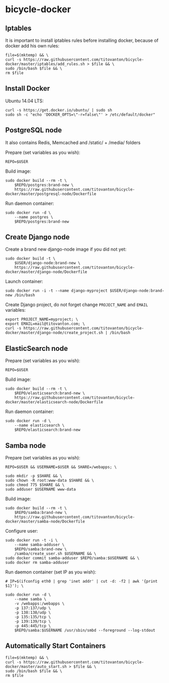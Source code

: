 # bicycle-docker

## Iptables

It is important to install iptables rules before installing docker, because of docker add his own rules:

    file=$(mktemp) && \
    curl -s https://raw.githubusercontent.com/titovanton/bicycle-docker/master/iptables/add_rules.sh > $file && \
    sudo /bin/bash $file && \
    rm $file

## Install Docker

Ubuntu 14.04 LTS:

    curl -s https://get.docker.io/ubuntu/ | sudo sh
    sudo sh -c "echo 'DOCKER_OPTS=\"-r=false\"' > /etc/default/docker"

## PostgreSQL node

It also contains Redis, Memcached and /static/ + /media/ folders

Prepare (set variables as you wish):

    REPO=$USER

Build image:

    sudo docker build --rm -t \
        $REPO/postgres:brand-new \
        https://raw.githubusercontent.com/titovanton/bicycle-docker/master/postgresql-node/Dockerfile

Run daemon container:

    sudo docker run -d \
        --name postgres \
        $REPO/postgres:brand-new

## Create Django node

Create a brand new django-node image if you did not yet:

    sudo docker build -t \
        $USER/django-node:brand-new \
        https://raw.githubusercontent.com/titovanton/bicycle-docker/master/django-node/Dockerfile

Launch container:

    sudo docker run -i -t --name django-myproject $USER/django-node:brand-new /bin/bash

Create Django project, do not forget change `PROJECT_NAME` and `EMAIL` variables:

    export PROJECT_NAME=myproject; \
    export EMAIL=mail@titovanton.com; \
    curl -s https://raw.githubusercontent.com/titovanton/bicycle-docker/master/django-node/create_project.sh | /bin/bash

## ElasticSearch node

Prepare (set variables as you wish):

    REPO=$USER

Build image:

    sudo docker build --rm -t \
        $REPO/elasticsearch:brand-new \
        https://raw.githubusercontent.com/titovanton/bicycle-docker/master/elasticsearch-node/Dockerfile

Run daemon container:

    sudo docker run -d \
        --name elasticsearch \
        $REPO/elasticsearch:brand-new

## Samba node

Prepare (set variables as you wish):

    REPO=$USER && USERNAME=$USER && SHARE=/webapps; \

    sudo mkdir -p $SHARE && \
    sudo chown -R root:www-data $SHARE && \
    sudo chmod 775 $SHARE && \
    sudo adduser $USERNAME www-data

Build image:

    sudo docker build --rm -t \
        $REPO/samba:brand-new \
        https://raw.githubusercontent.com/titovanton/bicycle-docker/master/samba-node/Dockerfile

Configure user:

    sudo docker run -t -i \
        --name samba-adduser \
        $REPO/samba:brand-new \
        /samba/create_user.sh $USERNAME && \
    sudo docker commit samba-adduser $REPO/samba:$USERNAME && \
    sudo docker rm samba-adduser

Run daemon container (set IP as you wish):

    # IP=$(ifconfig eth0 | grep 'inet addr' | cut -d: -f2 | awk '{print $1}'); \

    sudo docker run -d \
        --name samba \
        -v /webapps:/webapps \
        -p 137:137/udp \
        -p 138:138/udp \
        -p 135:135/tcp \
        -p 139:139/tcp \
        -p 445:445/tcp \
        $REPO/samba:$USERNAME /usr/sbin/smbd --foreground --log-stdout


## Automatically Start Containers

    file=$(mktemp) && \
    curl -s https://raw.githubusercontent.com/titovanton/bicycle-docker/master/auto_start.sh > $file && \
    sudo /bin/bash $file && \
    rm $file
